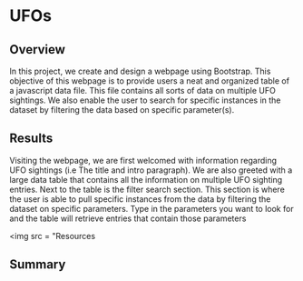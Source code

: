 # UFOs

## Overview
In this project, we create and design a webpage using Bootstrap. This objective of this webpage is to provide users a neat and organized table of a javascript data file. This file contains all sorts of data on multiple UFO sightings. We also enable the user to search for specific instances in the dataset by filtering the data based on specific parameter(s).

## Results
Visiting the webpage, we are first welcomed with information regarding UFO sightings (i.e The title and intro paragraph). We are also greeted with a large data table that contains all the information on multiple UFO sighting entries. Next to the table is the filter search section. This section is where the user is able to pull specific instances from the data by filtering the dataset on specific parameters. Type in the parameters you want to look for and the table will retrieve entries that contain those parameters

<img src = "Resources
## Summary
